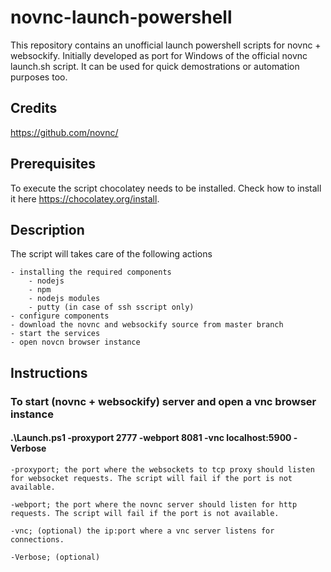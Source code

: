 # novnc-launch-powershell
This repository contains an unofficial launch powershell scripts for novnc + websockify.
Initially developed as port for Windows of the official novnc launch.sh script.
It can be used for quick demostrations or automation purposes too.

## Credits
https://github.com/novnc/

## Prerequisites
To execute the script chocolatey needs to be installed. Check how to install it here https://chocolatey.org/install.

## Description
The script will takes care of the following actions 

	- installing the required components
		- nodejs
		- npm
		- nodejs modules
		- putty (in case of ssh sscript only)
	- configure components
	- download the novnc and websockify source from master branch
	- start the services
	- open novcn browser instance

## Instructions
### To start (novnc + websockify) server and open a vnc browser instance
#### .\Launch.ps1 -proxyport 2777 -webport 8081 -vnc localhost:5900  -Verbose

	-proxyport; the port where the websockets to tcp proxy should listen for websocket requests. The script will fail if the port is not available.

	-webport; the port where the novnc server should listen for http requests. The script will fail if the port is not available.

	-vnc; (optional) the ip:port where a vnc server listens for connections. 

	-Verbose; (optional)
